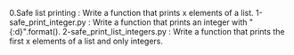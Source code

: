 0.Safe list printing : Write a function that prints x elements of a list.
1-safe_print_integer.py : Write a function that prints an integer with "{:d}".format().
2-safe_print_list_integers.py : Write a function that prints the first x elements of a list and only integers.
